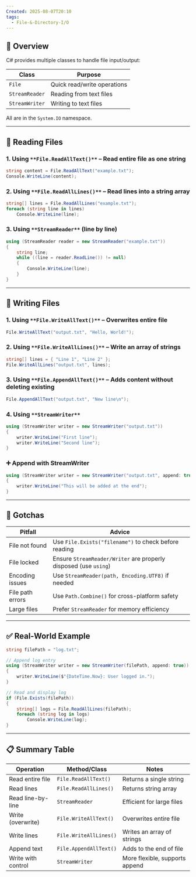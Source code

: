 ```yaml
---
Created: 2025-08-07T20:10
tags:
  - File-&-Directory-I/O
---
```

## 📌 Overview

C# provides multiple classes to handle file input/output:

|Class|Purpose|
|---|---|
|`File`|Quick read/write operations|
|`StreamReader`|Reading from text files|
|`StreamWriter`|Writing to text files|

All are in the `System.IO` namespace.

---

## 📖 Reading Files

### 1. **Using** `**File.ReadAllText()**` – Read entire file as one string

```C#
string content = File.ReadAllText("example.txt");
Console.WriteLine(content);
```

### 2. **Using** `**File.ReadAllLines()**` – Read lines into a string array

```C#
string[] lines = File.ReadAllLines("example.txt");
foreach (string line in lines)
    Console.WriteLine(line);
```

### 3. **Using** `**StreamReader**` **(line by line)**

```C#
using (StreamReader reader = new StreamReader("example.txt"))
{
    string line;
    while ((line = reader.ReadLine()) != null)
    {
        Console.WriteLine(line);
    }
}
```

---

## 📝 Writing Files

### 1. **Using** `**File.WriteAllText()**` – Overwrites entire file

```C#
File.WriteAllText("output.txt", "Hello, World!");
```

### 2. **Using** `**File.WriteAllLines()**` – Write an array of strings

```C#
string[] lines = { "Line 1", "Line 2" };
File.WriteAllLines("output.txt", lines);
```

### 3. **Using** `**File.AppendAllText()**` – Adds content without deleting existing

```C#
File.AppendAllText("output.txt", "New line\n");
```

### 4. **Using** `**StreamWriter**`

```C#
using (StreamWriter writer = new StreamWriter("output.txt"))
{
    writer.WriteLine("First line");
    writer.WriteLine("Second line");
}
```

### ➕ Append with StreamWriter

```C#
using (StreamWriter writer = new StreamWriter("output.txt", append: true))
{
    writer.WriteLine("This will be added at the end");
}
```

---

## 🧠 Gotchas

|Pitfall|Advice|
|---|---|
|File not found|Use `File.Exists("filename")` to check before reading|
|File locked|Ensure `StreamReader/Writer` are properly disposed (use `using`)|
|Encoding issues|Use `StreamReader(path, Encoding.UTF8)` if needed|
|File path errors|Use `Path.Combine()` for cross-platform safety|
|Large files|Prefer `StreamReader` for memory efficiency|

---

## ✅ Real-World Example

```C#
string filePath = "log.txt";

// Append log entry
using (StreamWriter writer = new StreamWriter(filePath, append: true))
{
    writer.WriteLine($"{DateTime.Now}: User logged in.");
}

// Read and display log
if (File.Exists(filePath))
{
    string[] logs = File.ReadAllLines(filePath);
    foreach (string log in logs)
        Console.WriteLine(log);
}
```

---

## 📋 Summary Table

|Operation|Method/Class|Notes|
|---|---|---|
|Read entire file|`File.ReadAllText()`|Returns a single string|
|Read lines|`File.ReadAllLines()`|Returns string array|
|Read line-by-line|`StreamReader`|Efficient for large files|
|Write (overwrite)|`File.WriteAllText()`|Overwrites entire file|
|Write lines|`File.WriteAllLines()`|Writes an array of strings|
|Append text|`File.AppendAllText()`|Adds to the end of file|
|Write with control|`StreamWriter`|More flexible, supports append|